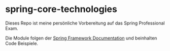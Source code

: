 # spring-core-technologies
Dieses Repo ist meine persönliche Vorbereitung auf das Spring Professional Exam.

Die Module folgen der [Spring Framework Documentation](https://docs.spring.io/spring-framework/docs/current/reference/html/) und beinhalten Code Beispiele.
